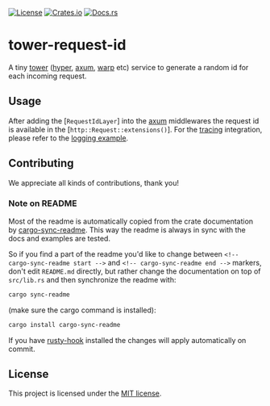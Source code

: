 [![License](https://img.shields.io/crates/l/tower-request-id.svg)](https://choosealicense.com/licenses/mit/)
[![Crates.io](https://img.shields.io/crates/v/tower-request-id.svg)](https://crates.io/crates/tower-request-id)
[![Docs.rs](https://docs.rs/tower-request-id/badge.svg)](https://docs.rs/tower-request-id)

# tower-request-id

<!-- cargo-sync-readme start -->

A tiny [tower] ([hyper], [axum], [warp] etc) service to generate a random id for each
incoming request.

## Usage

After adding the [`RequestIdLayer`] into the [axum] middlewares the request id is available in
the [`http::Request::extensions()`]. For the [tracing] integration, please refer to the
[logging example].

[tower]: https://crates.io/crates/tower
[hyper]: https://crates.io/crates/hyper
[axum]: https://crates.io/crates/axum
[warp]: https://crates.io/crates/warp
[tracing]: https://crates.io/crates/tracing
[`Request.extensions()`]: https://docs.rs/http/0.2.5/http/request/struct.Request.html#method.extensions
[logging example]: https://github.com/imbolc/tower-request-id/blob/main/examples/logging.rs

<!-- cargo-sync-readme end -->

## Contributing

We appreciate all kinds of contributions, thank you!


### Note on README

Most of the readme is automatically copied from the crate documentation by [cargo-sync-readme][].
This way the readme is always in sync with the docs and examples are tested.

So if you find a part of the readme you'd like to change between `<!-- cargo-sync-readme start -->`
and `<!-- cargo-sync-readme end -->` markers, don't edit `README.md` directly, but rather change
the documentation on top of `src/lib.rs` and then synchronize the readme with:
```bash
cargo sync-readme
```
(make sure the cargo command is installed):
```bash
cargo install cargo-sync-readme
```

If you have [rusty-hook] installed the changes will apply automatically on commit.


## License

This project is licensed under the [MIT license](LICENSE).

[cargo-sync-readme]: https://github.com/phaazon/cargo-sync-readme
[rusty-hook]: https://github.com/swellaby/rusty-hook

